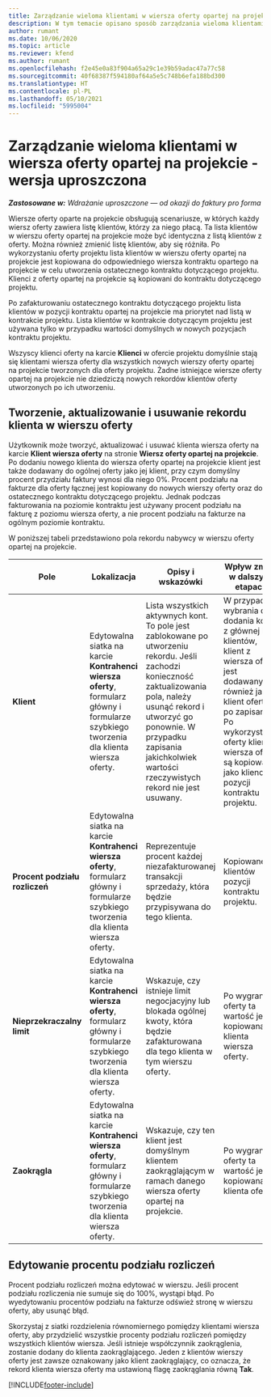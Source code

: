 ```yaml
---
title: Zarządzanie wieloma klientami w wiersza oferty opartej na projekcie - wersja uproszczona
description: W tym temacie opisano sposób zarządzania wieloma klientami w wierszach oferty opartej na projekcie.
author: rumant
ms.date: 10/06/2020
ms.topic: article
ms.reviewer: kfend
ms.author: rumant
ms.openlocfilehash: f2e45e0a83f904a65a29c1e39b59adac47a77c58
ms.sourcegitcommit: 40f68387f594180af64a5e5c748b6efa188bd300
ms.translationtype: HT
ms.contentlocale: pl-PL
ms.lasthandoff: 05/10/2021
ms.locfileid: "5995004"
---
```

# <a name="manage-multiple-customers-on-project-based-quote-lines---lite"></a>Zarządzanie wieloma klientami w wiersza oferty opartej na projekcie - wersja uproszczona

_**Zastosowane w:** Wdrażanie uproszczone — od okazji do faktury pro forma_

Wiersze oferty oparte na projekcie obsługują scenariusze, w których każdy wiersz oferty zawiera listę klientów, którzy za niego płacą. Ta lista klientów w wierszu oferty opartej na projekcie może być identyczna z listą klientów z oferty. Można również zmienić listę klientów, aby się różniła. Po wykorzystaniu oferty projektu lista klientów w wierszu oferty opartej na projekcie jest kopiowana do odpowiedniego wiersza kontraktu opartego na projekcie w celu utworzenia ostatecznego kontraktu dotyczącego projektu. Klienci z oferty opartej na projekcie są kopiowani do kontraktu dotyczącego projektu.

Po zafakturowaniu ostatecznego kontraktu dotyczącego projektu lista klientów w pozycji kontraktu opartej na projekcie ma priorytet nad listą w kontrakcie projektu. Lista klientów w kontrakcie dotyczącym projektu jest używana tylko w przypadku wartości domyślnych w nowych pozycjach kontraktu projektu.

Wszyscy klienci oferty na karcie **Klienci** w ofercie projektu domyślnie stają się klientami wiersza oferty dla wszystkich nowych wierszy oferty opartej na projekcie tworzonych dla oferty projektu. Żadne istniejące wiersze oferty opartej na projekcie nie dziedziczą nowych rekordów klientów oferty utworzonych po ich utworzeniu.

## <a name="create-update-or-delete-a-quote-line-customer-record"></a>Tworzenie, aktualizowanie i usuwanie rekordu klienta w wierszu oferty

Użytkownik może tworzyć, aktualizować i usuwać klienta wiersza oferty na karcie **Klient wiersza oferty** na stronie **Wiersz oferty opartej na projekcie**. Po dodaniu nowego klienta do wiersza oferty opartej na projekcie klient jest także dodawany do ogólnej oferty jako jej klient, przy czym domyślny procent przydziału faktury wynosi dla niego 0%. Procent podziału na fakturze dla oferty łącznej jest kopiowany do nowych wierszy oferty oraz do ostatecznego kontraktu dotyczącego projektu. Jednak podczas fakturowania na poziomie kontraktu jest używany procent podziału na fakturę z poziomu wiersza oferty, a nie procent podziału na fakturze na ogólnym poziomie kontraktu. 

W poniższej tabeli przedstawiono pola rekordu nabywcy w wierszu oferty opartej na projekcie.

| Pole | Lokalizacja | Opisy i wskazówki | Wpływ zmian w dalszych etapach |
| --- | --- | --- | --- |
| **Klient** | Edytowalna siatka na karcie **Kontrahenci wiersza oferty**, formularz główny i formularze szybkiego tworzenia dla klienta wiersza oferty. | Lista wszystkich aktywnych kont. To pole jest zablokowane po utworzeniu rekordu. Jeśli zachodzi konieczność zaktualizowania pola, należy usunąć rekord i utworzyć go ponownie. W przypadku zapisania jakichkolwiek wartości rzeczywistych rekord nie jest usuwany. | W przypadku wybrania do dodania konta z głównej listy klientów, klient z wiersza oferty jest dodawany również jako klient oferty po zapisaniu. Po wykorzystaniu oferty klienci wiersza oferty są kopiowani jako klienci w pozycji kontraktu projektu. |
| **Procent podziału rozliczeń** | Edytowalna siatka na karcie **Kontrahenci wiersza oferty**, formularz główny i formularze szybkiego tworzenia dla klienta wiersza oferty. | Reprezentuje procent każdej niezafakturowanej transakcji sprzedaży, która będzie przypisywana do tego klienta. | Kopiowane do klientów pozycji kontraktu projektu. |
| **Nieprzekraczalny limit** | Edytowalna siatka na karcie **Kontrahenci wiersza oferty**, formularz główny i formularze szybkiego tworzenia dla klienta wiersza oferty. | Wskazuje, czy istnieje limit negocjacyjny lub blokada ogólnej kwoty, która będzie zafakturowana dla tego klienta w tym wierszu oferty. | Po wygraniu oferty ta wartość jest kopiowana do klienta wiersza oferty. |
| **Zaokrągla** | Edytowalna siatka na karcie **Kontrahenci wiersza oferty**, formularz główny i formularze szybkiego tworzenia dla klienta wiersza oferty. | Wskazuje, czy ten klient jest domyślnym klientem zaokrąglającym w ramach danego wiersza oferty opartej na projekcie. | Po wygraniu oferty ta wartość jest kopiowana do klienta oferty. |

## <a name="edit-billing-split-percentages"></a>Edytowanie procentu podziału rozliczeń

Procent podziału rozliczeń można edytować w wierszu. Jeśli procent podziału rozliczenia nie sumuje się do 100%, wystąpi błąd. Po wyedytowaniu procentów podziału na fakturze odśwież stronę w wierszu oferty, aby usunąć błąd.

Skorzystaj z siatki rozdzielenia równomiernego pomiędzy klientami wiersza oferty, aby przydzielić wszystkie procenty podziału rozliczeń pomiędzy wszystkich klientów wiersza. Jeśli istnieje współczynnik zaokrąglenia, zostanie dodany do klienta zaokrąglającego. Jeden z klientów wierszy oferty jest zawsze oznakowany jako klient zaokrąglający, co oznacza, że rekord klienta wiersza oferty ma ustawioną flagę zaokrąglania równą **Tak**. 


[!INCLUDE[footer-include](../../includes/footer-banner.md)]